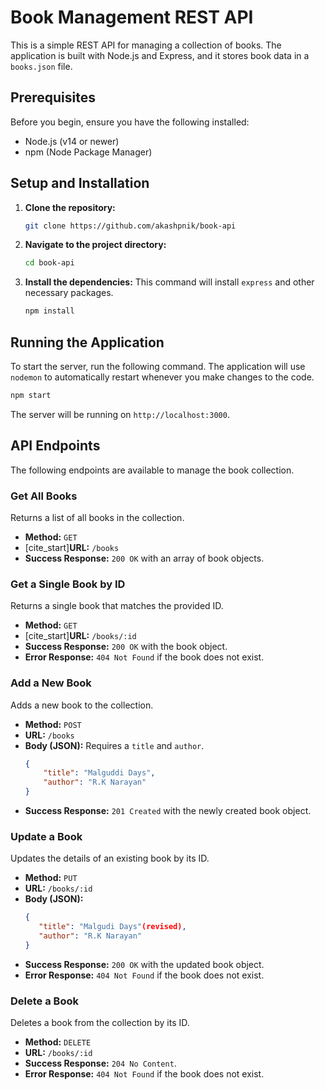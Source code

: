 # Book Management REST API

This is a simple REST API for managing a collection of books. The application is built with Node.js and Express, and it stores book data in a `books.json` file. 

## Prerequisites

Before you begin, ensure you have the following installed:
* Node.js (v14 or newer)
* npm (Node Package Manager)

## Setup and Installation

1.  **Clone the repository:**
    ```bash
    git clone https://github.com/akashpnik/book-api
    ```

2.  **Navigate to the project directory:**
    ```bash
    cd book-api
    ```

3.  **Install the dependencies:**
    This command will install `express` and other necessary packages. 
    ```bash
    npm install
    ```

## Running the Application

To start the server, run the following command. The application will use `nodemon` to automatically restart whenever you make changes to the code.

```bash
npm start
```

The server will be running on `http://localhost:3000`. 

## API Endpoints

The following endpoints are available to manage the book collection.

### Get All Books
Returns a list of all books in the collection.
* **Method:** `GET`
* [cite_start]**URL:** `/books`
* **Success Response:** `200 OK` with an array of book objects.

### Get a Single Book by ID
Returns a single book that matches the provided ID.
* **Method:** `GET`
* [cite_start]**URL:** `/books/:id` 
* **Success Response:** `200 OK` with the book object.
* **Error Response:** `404 Not Found` if the book does not exist.

### Add a New Book
Adds a new book to the collection.
* **Method:** `POST`
* **URL:** `/books`
* **Body (JSON):** Requires a `title` and `author`.
    ```json
    {
        "title": "Malguddi Days",
        "author": "R.K Narayan"
    }
    ```
* **Success Response:** `201 Created` with the newly created book object.

### Update a Book
Updates the details of an existing book by its ID.
* **Method:** `PUT`
* **URL:** `/books/:id`
* **Body (JSON):**
    ```json
    {
       "title": "Malgudi Days"(revised),
       "author": "R.K Narayan"
    }
    ```
* **Success Response:** `200 OK` with the updated book object.
* **Error Response:** `404 Not Found` if the book does not exist.

### Delete a Book
Deletes a book from the collection by its ID.
* **Method:** `DELETE`
* **URL:** `/books/:id` 
* **Success Response:** `204 No Content`.
* **Error Response:** `404 Not Found` if the book does not exist.
